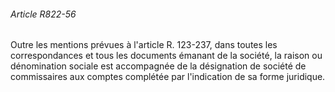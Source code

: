 ###### Article R822-56

Outre les mentions prévues à l'article R. 123-237, dans toutes les correspondances et tous les documents émanant de la société, la raison ou dénomination sociale est accompagnée de la désignation de société de commissaires aux comptes complétée par l'indication de sa forme juridique.

